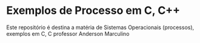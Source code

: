 # Exemplos de Processo em C, C++
Este repositório é destina a matéria de Sistemas Operacionais (processos), exemplos em C, C professor Anderson Marculino 

